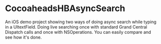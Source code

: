 CocoaheadsHBAsyncSearch
=======================

An iOS demo project showing two ways of doing async search while typing in a UItextField. Doing live searching once with standard Grand Central Dispatch calls and once with NSOperations. You can easily compare and see how it's done.
